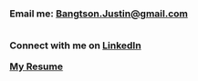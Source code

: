 <h3>Email me: <a href="mailto:bangtson.justin@gmail.com" target="blank">Bangtson.Justin@gmail.com</a>

<br>  Connect with me on <a href="https://www.linkedin.com/in/justin-bangtson/" target="blank">LinkedIn</a><br>

<a href="assets/JustinBangtson_resume.pdf" target="blank">My Resume</a>  </h3>


